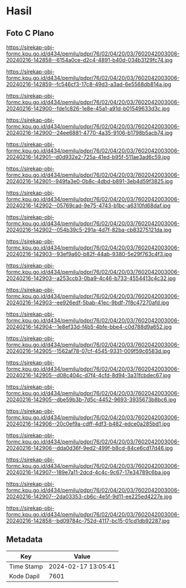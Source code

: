 # Hasil

## Foto C Plano

https://sirekap-obj-formc.kpu.go.id/d434/pemilu/pdpr/76/02/04/20/03/7602042003006-20240216-142858--6154a0ce-d2c4-4891-b40d-034b3129fc74.jpg

https://sirekap-obj-formc.kpu.go.id/d434/pemilu/pdpr/76/02/04/20/03/7602042003006-20240216-142859--fc546cf3-17c8-49d3-a3ad-6e5568db814a.jpg

https://sirekap-obj-formc.kpu.go.id/d434/pemilu/pdpr/76/02/04/20/03/7602042003006-20240216-142900--fde1c826-1e8e-45a1-a91d-b01549633d3c.jpg

https://sirekap-obj-formc.kpu.go.id/d434/pemilu/pdpr/76/02/04/20/03/7602042003006-20240216-142900--24ee6881-4770-4a35-9106-b1798b5acb74.jpg

https://sirekap-obj-formc.kpu.go.id/d434/pemilu/pdpr/76/02/04/20/03/7602042003006-20240216-142901--d0d932e2-725a-41ed-b95f-511ae3ad6c59.jpg

https://sirekap-obj-formc.kpu.go.id/d434/pemilu/pdpr/76/02/04/20/03/7602042003006-20240216-142901--949fa3e0-0b8c-4dbd-b891-3eb4d59f3825.jpg

https://sirekap-obj-formc.kpu.go.id/d434/pemilu/pdpr/76/02/04/20/03/7602042003006-20240216-142902--05769cad-9e75-4743-b1bc-a6310fd68daf.jpg

https://sirekap-obj-formc.kpu.go.id/d434/pemilu/pdpr/76/02/04/20/03/7602042003006-20240216-142902--054b39c5-291a-4d7f-82ba-cb83275121da.jpg

https://sirekap-obj-formc.kpu.go.id/d434/pemilu/pdpr/76/02/04/20/03/7602042003006-20240216-142903--93ef9a60-b82f-44ab-9380-5e29f763c4f3.jpg

https://sirekap-obj-formc.kpu.go.id/d434/pemilu/pdpr/76/02/04/20/03/7602042003006-20240216-142903--a253ccb3-0ba9-4c46-b733-4554413c4c32.jpg

https://sirekap-obj-formc.kpu.go.id/d434/pemilu/pdpr/76/02/04/20/03/7602042003006-20240216-142903--ee926edf-5bab-41ec-9bdf-7f8c47270afd.jpg

https://sirekap-obj-formc.kpu.go.id/d434/pemilu/pdpr/76/02/04/20/03/7602042003006-20240216-142904--1e8ef33d-f4b5-4bfe-bbe4-c0d788d9a652.jpg

https://sirekap-obj-formc.kpu.go.id/d434/pemilu/pdpr/76/02/04/20/03/7602042003006-20240216-142905--1562af78-07cf-4545-9331-009f59c6583d.jpg

https://sirekap-obj-formc.kpu.go.id/d434/pemilu/pdpr/76/02/04/20/03/7602042003006-20240216-142905--d08c404c-d7f4-4cfd-8d94-3a31fcbdec67.jpg

https://sirekap-obj-formc.kpu.go.id/d434/pemilu/pdpr/76/02/04/20/03/7602042003006-20240216-142905--dbe59b3b-7d5c-4452-9693-3935673b8bc6.jpg

https://sirekap-obj-formc.kpu.go.id/d434/pemilu/pdpr/76/02/04/20/03/7602042003006-20240216-142906--20c0ef9a-cdff-4df3-b482-edce0a285bd1.jpg

https://sirekap-obj-formc.kpu.go.id/d434/pemilu/pdpr/76/02/04/20/03/7602042003006-20240216-142906--dda0d36f-9ed2-499f-b8cd-84ce6cd17d46.jpg

https://sirekap-obj-formc.kpu.go.id/d434/pemilu/pdpr/76/02/04/20/03/7602042003006-20240216-142907--189e7a11-2dcd-4c4c-9c67-17e34789c6ba.jpg

https://sirekap-obj-formc.kpu.go.id/d434/pemilu/pdpr/76/02/04/20/03/7602042003006-20240216-142907--2da03353-cb6c-4e5f-9d11-ee225ed4227e.jpg

https://sirekap-obj-formc.kpu.go.id/d434/pemilu/pdpr/76/02/04/20/03/7602042003006-20240216-142858--bd09784c-752d-4117-bc15-01cd1db92287.jpg


## Metadata

| Key        | Value               |
| ---------- | ------------------- |
| Time Stamp | 2024-02-17 13:05:41 |
| Kode Dapil | 7601                |



